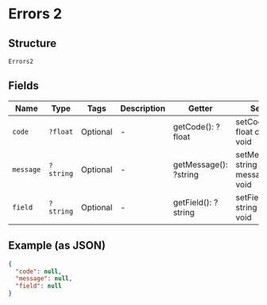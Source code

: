 
# Errors 2

## Structure

`Errors2`

## Fields

| Name | Type | Tags | Description | Getter | Setter |
|  --- | --- | --- | --- | --- | --- |
| `code` | `?float` | Optional | - | getCode(): ?float | setCode(?float code): void |
| `message` | `?string` | Optional | - | getMessage(): ?string | setMessage(?string message): void |
| `field` | `?string` | Optional | - | getField(): ?string | setField(?string field): void |

## Example (as JSON)

```json
{
  "code": null,
  "message": null,
  "field": null
}
```

